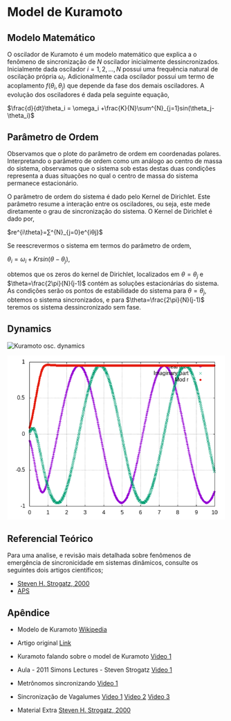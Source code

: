 # Model de Kuramoto

## Modelo Matemático

O oscilador de Kuramoto é um modelo matemático que explica a o fenômeno de sincronização de $N$ oscilador inicialmente dessincronizados. Inicialmente dada oscilador $i=1,2,\dots,N$ possui uma frequência natural de oscilação própria $\omega_i$. Adicionalmente cada oscilador possui um termo de acoplamento $f(\theta_i,\theta_j)$ que depende da fase dos demais osciladores. A evolução dos osciladores é dada pela seguinte equação,

$\frac{d}{dt}\theta_i = \omega_i  +\frac{K}{N}\sum^{N}_{j=1}sin(\theta_j-\theta_i)$  

## Parâmetro de Ordem

Observamos que o plote do parâmetro de ordem em coordenadas polares. Interpretando o parâmetro de ordem como um análogo ao centro de massa do sistema, observamos que o sistema sob estas destas duas condições representa a duas situações no qual o centro de massa do sistema permanece estacionário.

O parâmetro de ordem do sistema é dado pelo Kernel de Dirichlet. Este parâmetro resume a interação entre os osciladores, ou seja, este mede diretamente o grau de sincronização  do sistema. O Kernel de Dirichlet é dado por,

$re^{i\theta}=∑^{N}_{j=0}e^{iθj}$

Se reescrevermos o sistema em termos do parâmetro de ordem,

$\theta_{i} = \omega_{i} + K r sin(\theta-\theta_{j})$,

obtemos que os zeros do kernel de Dirichlet, localizados em $\theta=\theta_{j}$ e $\theta=\frac{2\pi}{N}(j-1)$ contém as soluções estacionárias do sistema. As condições  serão os pontos de estabilidade do sistema para $\theta=\theta_{j}$, obtemos o sistema sincronizados, e para $\theta=\frac{2\pi}{N}(j-1)$ teremos os sistema dessincronizado sem fase.

## Dynamics

![Kuramoto osc. dynamics](https://github.com/gcontesini/DS_Kuramoto_oscilator/blob/master/kuramoto_oscilator.gif)


![order_parameter.png](https://github.com/gcontesini/DS_Kuramoto_oscilator/blob/master/order_parameter.png)


## Referencial Teórico

Para uma analise, e revisão mais detalhada sobre fenômenos de emergência de sincronicidade em sistemas dinâmicos, consulte os seguintes dois artigos científicos;
-   [Steven H. Strogatz, 2000](http://dx.doi.org/10.1016/S0167-2789(00)00094-4)
-   [APS](https://journals.aps.org/rmp/abstract/10.1103/RevModPhys.77.137)

## Apêndice

- Modelo de Kuramoto [Wikipedia](https://en.wikipedia.org/wiki/Kuramoto_model)

- Artigo original [Link](https://link.springer.com/chapter/10.1007/BFb0013365)

- Kuramoto falando sobre o model de Kuramoto [Video 1](https://www.youtube.com/watch?v=lac4TxWyBOg)

- Aula - 2011 Simons Lectures - Steven Strogatz   [Video 1](https://www.youtube.com/watch?v=5zFDMyQ8z8g)

- Metrônomos sincronizando [Video 1](https://www.youtube.com/watch?v=5v5eBf2KwF8)

-   Sincronização de Vagalumes  [Video 1](https://www.youtube.com/watch?v=ZGvtnE1Wy6U) [Video 2](https://www.youtube.com/watch?v=EIgDnJdZm1A)  [Video 3](https://www.youtube.com/watch?v=0BOjTMkyfIA)

-  Material Extra [Steven H. Strogatz, 2000](http://dx.doi.org/10.1016/S0167-2789(00)00094-4)


